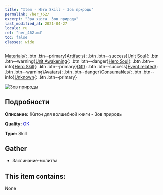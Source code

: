 ```yaml
---
title: "Item - Hero Skill - Зов природы"
permalink: /her_462/
excerpt: "Эра хаоса  Зов природы"
last_modified_at: 2021-04-27
locale: ru
ref: "her_462.md"
toc: false
classes: wide
---
```

 [Materials](/ItemsRU/){: .btn .btn--primary}[Artifacts](/ItemsRU/Artifacts/){: .btn .btn--success}[Unit Soul](/ItemsRU/UnitSoul/){: .btn .btn--warning}[Unit Awakening](/ItemsRU/UnitAwakening/){: .btn .btn--danger}[Hero Soul](/ItemsRU/HeroSoul/){: .btn .btn--info}[Hero Skill](/ItemsRU/HeroSkill/){: .btn .btn--primary}[Gift](/ItemsRU/Gift/){: .btn .btn--success}[Event related](/ItemsRU/Events/){: .btn .btn--warning}[Avatars](/ItemsRU/Avatars/){: .btn .btn--danger}[Consumables](/ItemsRU/Consumables/){: .btn .btn--info}[Unknown](/ItemsRU/Unknown/){: .btn .btn--primary}

 ![Зов природы](/images/t/ps_yexinghuhuan.png)

## Подробности
 **Описание:** Жетон для волшебной книги - Зов природы

 **Quality:** <span style="color: #0000CD">OK</span>

 **Type:** Skill

## Gather

*    Заклинание-молитва 

## This item contains:

  None


